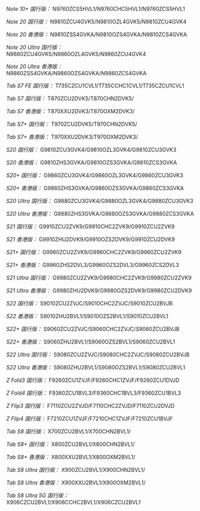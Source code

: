 *Note 10+ 国行版：*
N9760ZCS5HVL1/N9760CHC5HVL1/N9760ZCS5HVL1

*Note 20 国行版：*
N9810ZCU4GVK5/N9810OZL4GVK5/N9810ZCU4GVK4

*Note 20 香港版：*
N9810ZSS4GVKA/N9810OZS4GVKA/N9810ZCS4GVKA

*Note 20 Ultra 国行版：*
N9860ZCU4GVK5/N9860OZL4GVK5/N9860ZCU4GVK4

*Note 20 Ultra 香港版：*
N9860ZSS4GVKA/N9860OZS4GVKA/N9860ZCS4GVKA

*Tab S7 FE 国行版：*
T735CZCU1CVL1/T735CCHC1CVL1/T735CZCU1CVL1

*Tab S7 国行版：*
T870ZCU2DVK5/T870CHN2DVK5/

*Tab S7 香港版：*
T870XXU2DVK3/T870OXM2DVK3/

*Tab S7+ 国行版：*
T970ZCU2DVK5/T970CHN2DVK5/

*Tab S7+ 香港版：*
T970XXU2DVK3/T970OXM2DVK3/

*S20 国行版：*
G9810ZCU3GVK4/G9810OZL3GVK4/G9810ZCU3GVK3

*S20 香港版：*
G9810ZHS3GVKA/G9810OZS3GVKA/G9810ZCS3GVKA

*S20+ 国行版：*
G9860ZCU3GVK4/G9860OZL3GVK4/G9860ZCU3GVK3

*S20+ 香港版：*
G9860ZHS3GVKA/G9860OZS3GVKA/G9860ZCS3GVKA

*S20 Ultra 国行版：*
G9880ZCU3GVK4/G9880OZL3GVK4/G9880ZCU3GVK3

*S20 Ultra 香港版：*
G9880ZHS3GVKA/G9880OZS3GVKA/G9880ZCS3GVKA

*S21 国行版：*
G9910ZCU2ZVK9/G9910CHC2ZVK9/G9910ZCU2ZVK9

*S21 香港版：*
G9910ZHU2DVK9/G9910OZS2DVK9/G9910ZCU2DVK9

*S21+ 国行版：*
G9960ZCU2ZVK9/G9960CHC2ZVK9/G9960ZCU2ZVK9

*S21+ 香港版：*
G9960ZHS2DVL3/G9960OZS2DVL3/G9960ZCS2DVL3

*S21 Ultra 国行版：*
G9980ZCU2ZVK9/G9980CHC2ZVK9/G9980ZCU2ZVK9

*S21 Ultra 香港版：*
G9980ZHU2DVK9/G9980OZS2DVK9/G9980ZCU2DVK9

*S22 国行版：*
S9010ZCU2ZVJC/S9010CHC2ZVJC/S9010ZCU2BVJB

*S22 香港版：*
S9010ZHU2BVL1/S9010OZS2BVL1/S9010ZCU2BVL1

*S22+ 国行版：*
S9060ZCU2ZVJC/S9060CHC2ZVJC/S9060ZCU2BVJB

*S22+ 香港版：*
S9060ZHU2BVL1/S9060OZS2BVL1/S9060ZCU2BVL1

*S22 Ultra 国行版：*
S9080ZCU2ZVJC/S9080CHC2ZVJC/S9080ZCU2BVJB

*S22 Ultra 香港版：*
S9080ZHU2BVL1/S9080OZS2BVL1/S9080ZCU2BVL1

*Z Fold3 国行版：*
F9260ZCU1ZVJF/F9260CHC1ZVJF/F9260ZCU1DVJD

*Z Fold4 国行版：*
F9360ZCU1BVL3/F9360CHC1BVL3/F9360ZCU1BVL3

*Z Flip3 国行版：*
F7110ZCU2ZVJD/F7110CHC2ZVJD/F7110ZCU2DVJD

*Z Flip4 国行版：*
F7210ZCU1ZVJF/F7210CHC1ZVJF/F7210ZCU1BVJF

*Tab S8 国行版：*
X700ZCU2BVL1/X700CHN2BVL1/

*Tab S8+ 国行版：*
X800ZCU2BVL1/X800CHN2BVL1/

*Tab S8+ 香港版：*
X800XXU2BVL1/X800OXM2BVL1/

*Tab S8 Ultra 国行版：*
X900ZCU2BVL1/X900CHN2BVL1/

*Tab S8 Ultra 香港版：*
X900XXU2BVL1/X900OXM2BVL1/

*Tab S8 Ultra 5G 国行版：*
X906CZCU2BVL1/X906CCHC2BVL1/X906CZCU2BVL1

